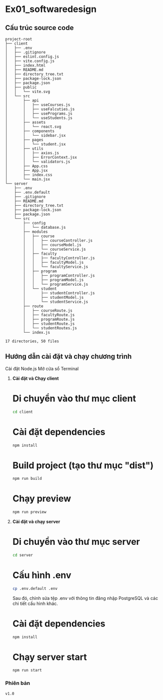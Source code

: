 # Ex01_softwaredesign

## Cấu trúc source code

```
project-root
├── client
│   ├── .env
│   ├── .gitignore
│   ├── eslint.config.js
│   ├── vite.config.js
│   ├── index.html
│   ├── README.md
│   ├── directory_tree.txt
│   ├── package-lock.json
│   ├── package.json
│   ├── public
│   │   └── vite.svg
│   └── src
│       ├── api
│       │   ├── useCourses.js
│       │   ├── useFalcuties.js
│       │   ├── usePrograms.js
│       │   └── useStudents.js
│       ├── assets
│       │   └── react.svg
│       ├── components
│       │   └── sidebar.jsx
│       ├── pages
│       │   └── student.jsx
│       ├── utils
│       │   ├── axios.js
│       │   ├── ErrorContext.jsx
│       │   └── validators.js
│       ├── App.css
│       ├── App.jsx
│       ├── index.css
│       └── main.jsx
└── server
    ├── .env
    ├── .env.default
    ├── .gitignore
    ├── README.md
    ├── directory_tree.txt
    ├── package-lock.json
    ├── package.json
    └── src
        ├── config
        │   └── database.js
        ├── modules
        │   ├── course
        │   │   ├── courseController.js
        │   │   ├── courseModel.js
        │   │   └── courseService.js
        │   ├── faculty
        │   │   ├── facultyController.js
        │   │   ├── facultyModel.js
        │   │   └── facultyService.js
        │   ├── program
        │   │   ├── programController.js
        │   │   ├── programModel.js
        │   │   └── programService.js
        │   └── student
        │       ├── studentController.js
        │       ├── studentModel.js
        │       └── studentService.js
        ├── route
        │   ├── courseRoute.js
        │   ├── facultyRoute.js
        │   ├── programRoute.js
        │   ├── studentRoute.js
        │   └── studentRoutes.js
        └── index.js

17 directories, 50 files
```

## Hướng dẫn cài đặt và chạy chương trình
Cài đặt Node.js
Mở cửa sổ Terminal

1. **Cài đặt và Chạy client**
    # Di chuyển vào thư mục client
    ```bash
    cd client
    ```
    # Cài đặt dependencies
    ```bash
    npm install
    ```
    # Build project (tạo thư mục "dist")
    ```bash
    npm run build
    ```
    # Chạy preview
    ```bash
    npm run preview
    ```
2. **Cài đặt và chạy server**

    # Di chuyển vào thư mục server
    ```bash
    cd server
    ```
    # Cấu hình .env
    ```bash
    cp .env.default .env
    ```
    Sau đó, chỉnh sửa tệp .env với thông tin đăng nhập PostgreSQL và các chi tiết cấu hình khác.
    # Cài đặt dependencies
    ```bash
    npm install
    ```
    # Chạy server start
    ```bash
    npm run start
    ```
### Phiên bản 
```bash
v1.0
```